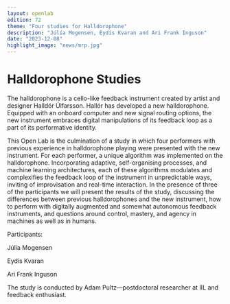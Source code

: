 ```yaml
---
layout: openlab
edition: 72
theme: "Four studies for Halldorophone"
description: "Júlía Mogensen, Eydís Kvaran and Ari Frank Inguson"
date: "2023-12-08"
highlight_image: "news/mrp.jpg"
---
```


<script>
    import CaptionedImage from "../../components/Images/CaptionedImage.svelte"
</script>

# Halldorophone Studies

The halldorophone is a cello-like feedback instrument created by artist and designer Halldór Úlfarsson. Hallór has developed a new halldorophone. Equipped with an onboard computer and new signal routing options, the new instrument embraces digital manipulations of its feedback loop as a part of its performative identity.

<CaptionedImage
    src="stock/halldoro.jpg"
    alt="A yellow string instrument with feedback abilities" 
    caption="The lab's halldorophone"/>

This Open Lab is the culmination of a study in which four performers with previous experience in halldorophone playing were presented with the new instrument. For each performer, a unique algorithm was implemented on the halldorophone. Incorporating adaptive, self-organising processes, and machine learning architectures, each of these algorithms modulates and complexifies the feedback loop of the instrument in unpredictable ways, inviting of improvisation and real-time interaction. 
In the presence of three of the participants we will present the results of the study, discussing the differences between previous halldorophones and the new instrument, how to perform with digitally augmented and somewhat autonomous feedback instruments, and questions around control, mastery, and agency in machines as well as in humans.

Participants:

Júlía Mogensen

Eydís Kvaran

Ari Frank Inguson

The study is conducted by Adam Pultz—postdoctoral researcher at IIL and feedback enthusiast.
